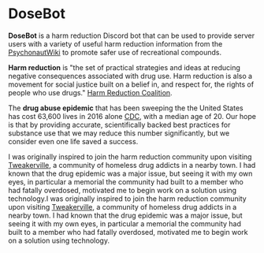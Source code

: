 # DoseBot

**DoseBot** is a harm reduction Discord bot that can be used to provide server users with a variety of useful harm reduction information from the [PsychonautWiki](https://www.psychonautwiki.org) to promote safer use of recreational compounds.

**Harm reduction** is "the set of practical strategies and ideas at reducing negative consequences associated with drug use. Harm reduction is also a movement for social justice built on a belief in, and respect for, the rights of people who use drugs." [Harm Reduction Coalition](http://harmreduction.org/about-us/principles-of-harm-reduction/).

The **drug abuse epidemic** that has been sweeping the the United States has cost 63,600 lives in 2016 alone [CDC](https://www.cdc.gov/nchs/products/databriefs/db294.htm), with a median age of 20. Our hope is that by providing accurate, scientifically backed best practices for substance use that we may reduce this number significantly, but we consider even one life saved a success.

I was originally inspired to join the harm reduction community upon visiting [Tweakerville](http://mynorthwest.com/710853/live-stream-of-tweakerville-setup-in-everett/?), a community of homeless drug addicts in a nearby town. I had known that the drug epidemic was a major issue, but seeing it with my own eyes, in particular a memorial the community had built to a member who had fatally overdosed, motivated me to begin work on a solution using technology.I was originally inspired to join the harm reduction community upon visiting [Tweakerville](http://mynorthwest.com/710853/live-stream-of-tweakerville-setup-in-everett/), a community of homeless drug addicts in a nearby town. I had known that the drug epidemic was a major issue, but seeing it with my own eyes, in particular a memorial the community had built to a member who had fatally overdosed, motivated me to begin work on a solution using technology.